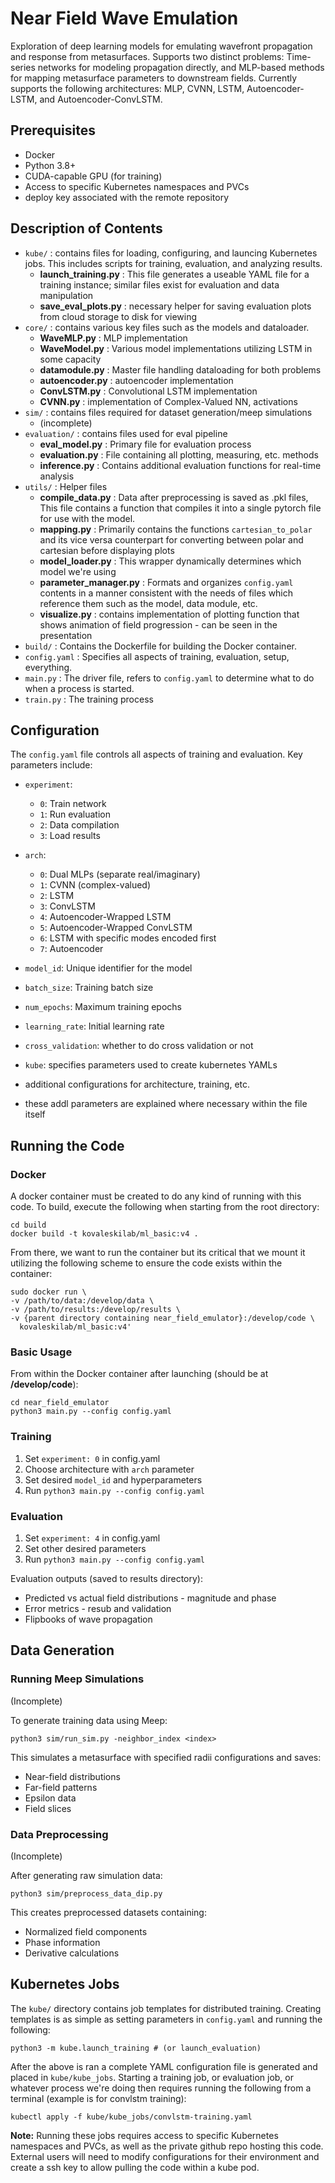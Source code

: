 # Near Field Wave Emulation

Exploration of deep learning models for emulating wavefront propagation and response from metasurfaces. Supports two distinct problems: Time-series networks for modeling propagation directly, and MLP-based methods for mapping metasurface parameters to downstream fields. Currently supports the following architectures: MLP, CVNN, LSTM, Autoencoder-LSTM, and Autoencoder-ConvLSTM.

## Prerequisites

- Docker
- Python 3.8+
- CUDA-capable GPU (for training)
- Access to specific Kubernetes namespaces and PVCs
- deploy key associated with the remote repository

## Description of Contents

- `kube/` : contains files for loading, configuring, and launcing Kubernetes jobs. This includes scripts for training, evaluation, and analyzing results.
  - **launch_training.py** : This file generates a useable YAML file for a training instance; similar files exist for evaluation and data manipulation
  - **save_eval_plots.py** : necessary helper for saving evaluation plots from cloud storage to disk for viewing
- `core/` : contains various key files such as the models and dataloader.
  - **WaveMLP.py** : MLP implementation
  - **WaveModel.py** : Various model implementations utilizing LSTM in some capacity
  - **datamodule.py** : Master file handling dataloading for both problems
  - **autoencoder.py** : autoencoder implementation
  - **ConvLSTM.py** : Convolutional LSTM implementation
  - **CVNN.py** : implementation of Complex-Valued NN, activations
- `sim/` : contains files required for dataset generation/meep simulations
  - (incomplete)
- `evaluation/` : contains files used for eval pipeline
  - **eval_model.py** : Primary file for evaluation process
  - **evaluation.py** : File containing all plotting, measuring, etc. methods
  - **inference.py** : Contains additional evaluation functions for real-time analysis
- `utils/` : Helper files
  - **compile_data.py** : Data after preprocessing is saved as .pkl files, This file contains a function that compiles it into a single pytorch file for use with the model.
  - **mapping.py** : Primarily contains the functions `cartesian_to_polar` and its vice versa counterpart for converting between polar and cartesian before displaying plots
  - **model_loader.py** : This wrapper dynamically determines which model we're using
  - **parameter_manager.py** : Formats and organizes `config.yaml` contents in a manner consistent with the needs of files which reference them such as the model, data module, etc.
  - **visualize.py** : contains implementation of plotting function that shows animation of field progression - can be seen in the presentation
- `build/` : Contains the Dockerfile for building the Docker container.
- `config.yaml` : Specifies all aspects of training, evaluation, setup, everything.
- `main.py` : The driver file, refers to `config.yaml` to determine what to do when a process is started.
- `train.py` : The training process

## Configuration

The `config.yaml` file controls all aspects of training and evaluation. Key parameters include:

- `experiment`: 
  - `0`: Train network
  - `1`: Run evaluation
  - `2`: Data compilation
  - `3`: Load results

- `arch`:
  - `0`: Dual MLPs (separate real/imaginary)
  - `1`: CVNN (complex-valued)
  - `2`: LSTM
  - `3`: ConvLSTM
  - `4`: Autoencoder-Wrapped LSTM
  - `5`: Autoencoder-Wrapped ConvLSTM
  - `6`: LSTM with specific modes encoded first
  - `7`: Autoencoder

- `model_id`: Unique identifier for the model
- `batch_size`: Training batch size
- `num_epochs`: Maximum training epochs
- `learning_rate`: Initial learning rate
- `cross_validation`: whether to do cross validation or not
- `kube`: specifies parameters used to create kubernetes YAMLs
- additional configurations for architecture, training, etc.
- these addl parameters are explained where necessary within the file itself

## Running the Code

### Docker

A docker container must be created to do any kind of running with this code. To build, execute the following when starting from the root directory:

```
cd build
docker build -t kovaleskilab/ml_basic:v4 .
```

From there, we want to run the container but its critical that we mount it utilizing the following scheme to ensure the code exists within the container:

```
sudo docker run \
-v /path/to/data:/develop/data \
-v /path/to/results:/develop/results \
-v {parent directory containing near_field_emulator}:/develop/code \
  kovaleskilab/ml_basic:v4'
```


### Basic Usage

From within the Docker container after launching (should be at **/develop/code**):

```
cd near_field_emulator
python3 main.py --config config.yaml
```

### Training

1. Set `experiment: 0` in config.yaml
2. Choose architecture with `arch` parameter
3. Set desired `model_id` and hyperparameters
4. Run `python3 main.py --config config.yaml`

### Evaluation

1. Set `experiment: 4` in config.yaml
2. Set other desired parameters
3. Run `python3 main.py --config config.yaml`

Evaluation outputs (saved to results directory):
- Predicted vs actual field distributions - magnitude and phase
- Error metrics - resub and validation
- Flipbooks of wave propagation

## Data Generation

### Running Meep Simulations

(Incomplete)

To generate training data using Meep:

```
python3 sim/run_sim.py -neighbor_index <index>
```

This simulates a metasurface with specified radii configurations and saves:
- Near-field distributions
- Far-field patterns
- Epsilon data
- Field slices

### Data Preprocessing

(Incomplete)

After generating raw simulation data:

```
python3 sim/preprocess_data_dip.py
```

This creates preprocessed datasets containing:
- Normalized field components
- Phase information
- Derivative calculations

## Kubernetes Jobs

The `kube/` directory contains job templates for distributed training. Creating templates is as simple as setting parameters in `config.yaml` and running the following:

```
python3 -m kube.launch_training # (or launch_evaluation)
```

After the above is ran a complete YAML configuration file is generated and placed in `kube/kube_jobs`. Starting a training job, or evaluation job, or whatever process we're doing then requires running the following from a terminal (example is for convlstm training):

```
kubectl apply -f kube/kube_jobs/convlstm-training.yaml
```

**Note:** Running these jobs requires access to specific Kubernetes namespaces and PVCs, as well as the private github repo hosting this code. External users will need to modify configurations for their environment and create a ssh key to allow pulling the code within a kube pod.